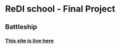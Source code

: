 # ReDI school - Final Project

## Battleship

### [This site is live here](https://rtrippel.github.io/Battleship/)